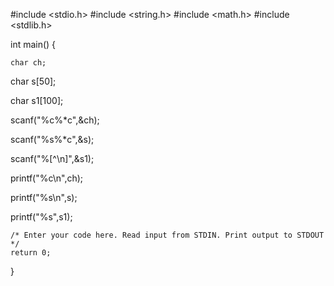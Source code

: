 #include <stdio.h>
#include <string.h>
#include <math.h>
#include <stdlib.h>

int main() 
{

    char ch;

char s[50];

char s1[100];

scanf("%c%*c",&ch);

scanf("%s%*c",&s);

scanf("%[^\n]",&s1);

printf("%c\n",ch);

printf("%s\n",s);

printf("%s",s1);

    /* Enter your code here. Read input from STDIN. Print output to STDOUT */    
    return 0;
}
